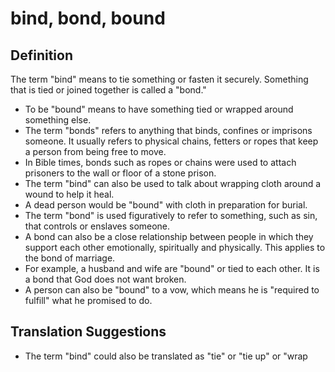 # bind, bond, bound

## Definition

The term "bind" means to tie something or fasten it securely. Something that is tied or joined together is called a "bond."

* To be "bound" means to have something tied or wrapped around something else.
* The term "bonds" refers to anything that binds, confines or imprisons someone. It usually refers to physical chains, fetters or ropes that keep a person from being free to move.
* In Bible times, bonds such as ropes or chains were used to attach prisoners to the wall or floor of a stone prison.
* The term "bind" can also be used to talk about wrapping cloth around a wound to help it heal.
* A dead person would be "bound" with cloth in preparation for burial.
* The term "bond" is used figuratively to refer to something, such as sin, that controls or enslaves someone.
* A bond can also be a close relationship between people in which they support each other emotionally, spiritually and physically. This applies to the bond of marriage.
* For example, a husband and wife are "bound" or tied to each other. It is a bond that God does not want broken.
* A person can also be "bound" to a vow, which means he is "required to fulfill" what he promised to do.


## Translation Suggestions



* The term "bind" could also be translated as "tie" or "tie up" or "wrap